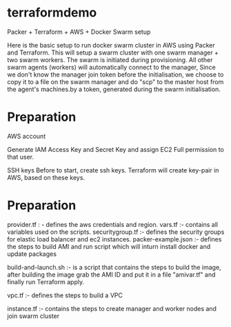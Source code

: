 # terraformdemo
Packer + Terraform + AWS + Docker Swarm setup

Here is the basic setup to run docker swarm cluster in AWS using Packer and Terraform. This will setup a swarm cluster with one swarm manager + two swarm workers. The swarm is initiated during provisioning. All other swarm agents (workers) will automatically connect to the manager, Since we don't know the manager join token before the initialisation, we choose to copy it to a file on the swarm manager and do "scp" to the master host from the agent's machines.by a token, generated during the swarm initialisation. 

# Preparation 

AWS account

Generate IAM Access Key and Secret Key and assign EC2 Full permission to that user. 

SSH keys
Before to start, create ssh keys. Terraform will create key-pair in AWS, based on these keys.

# Preparation 

provider.tf : - defines the aws credentials and region.
vars.tf :-  contains all variables used on the scripts.
securitygroup.tf :- defines the security groups for elastic load balancer and ec2 instances.
packer-example.json :-  defines the steps to build AMI and run script which will inturn install docker and update packages

build-and-launch.sh :-  is a script that contains the steps to build the image, after building the image grab the AMI ID and put it  in a file "amivar.tf" and finally run Terraform apply. 

vpc.tf	:-              defines the steps to build a VPC

instance.tf :-          contains the steps to create manager and worker nodes and join swarm cluster
